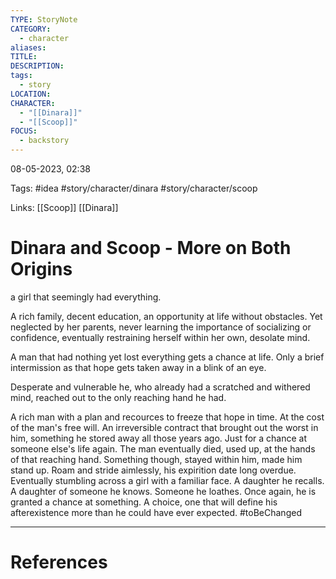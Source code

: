 ```yaml
---
TYPE: StoryNote
CATEGORY:
  - character
aliases: 
TITLE: 
DESCRIPTION: 
tags:
  - story
LOCATION: 
CHARACTER:
  - "[[Dinara]]"
  - "[[Scoop]]"
FOCUS:
  - backstory
---
```

08-05-2023, 02:38

Tags: #idea #story/character/dinara #story/character/scoop 

Links: [[Scoop]]  [[Dinara]]

# Dinara and Scoop - More on Both Origins



a girl that seemingly had everything.

A rich family, decent education, an opportunity at life without obstacles. Yet neglected by her parents, never learning the importance of socializing or confidence, eventually restraining herself within her own, desolate mind.

A man that had nothing yet lost everything gets a chance at life. Only a brief intermission as that hope gets taken away in a blink of an eye.

Desperate and vulnerable he, who already had a scratched and withered mind, reached out to the only reaching hand he had.

A rich man with a plan and recources to freeze that hope in time. At the cost of the man's free will. An irreversible contract that brought out the worst in him, something he stored away all those years ago. Just for a chance at someone else's life again. The man eventually died, used up, at the hands of that reaching hand. Something though, stayed within him, made him stand up. Roam and stride aimlessly, his expirition date long overdue. Eventually stumbling across a girl with a familiar face. A daughter he recalls. A daughter of someone he knows. Someone he loathes. Once again, he is granted a chance at something. A choice, one that will define his afterexistence more than he could have ever expected. #toBeChanged 





---
# References